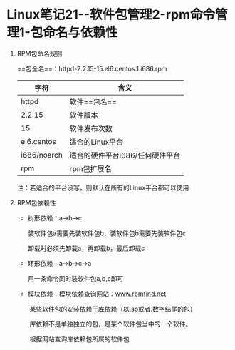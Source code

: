 # Linux笔记21--软件包管理2-rpm命令管理1-包命名与依赖性

1. RPM包命名规则

   ==包全名==：httpd-2.2.15-15.el6.centos.1.i686.rpm

   | 字符        | 含义                            |
   | ----------- | ------------------------------- |
   | httpd       | 软件==包名==                    |
   | 2.2.15      | 软件版本                        |
   | 15          | 软件发布次数                    |
   | el6.centos  | 适合的Linux平台                 |
   | i686/noarch | 适合的硬件平台i686/任何硬件平台 |
   | rpm         | rpm包扩展名                     |

   注：若适合的平台没写，则默认在所有的Linux平台都可以使用

2. RPM包依赖性

   + 树形依赖：a->b->c

     装软件包a需要先装软件包b，装软件包b需要先装软件包c

     卸载时必须先卸载a，再卸载b，最后卸载c

   + 环形依赖：a->b->c->a

     用一条命令同时装软件包a,b,c即可

   + 模块依赖：模块依赖查询网站：www.rpmfind.net

     ​					某些软件包的安装依赖于库依赖（以.so或者.数字结尾的包）

     ​					库依赖不是单独独立的包，是某个软件包当中的一个软件。

     ​					根据网站查询库依赖包所属的软件包